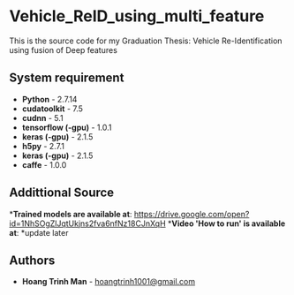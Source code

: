 # Vehicle_ReID_using_multi_feature

This is the source code for my Graduation Thesis: Vehicle Re-Identification using fusion of Deep features

## System requirement
* **Python** - 2.7.14
* **cudatoolkit** - 7.5
* **cudnn** - 5.1
* **tensorflow (-gpu)** - 1.0.1
* **keras (-gpu)** - 2.1.5
* **h5py** - 2.7.1
* **keras (-gpu)** - 2.1.5
* **caffe** - 1.0.0

## Addittional Source
***Trained models are available at**: https://drive.google.com/open?id=1NhSOgZlJqtUkjns2fva6nfNz18CJnXqH
***Video 'How to run' is available at**: *update later

## Authors

* **Hoang Trinh Man** - hoangtrinh1001@gmail.com


